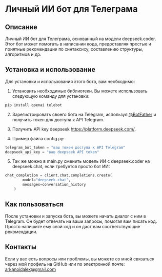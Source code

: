 # Личный ИИ бот для Телеграма

## Описание

Личный ИИ бот для Телеграма, основанный на модели deepseek.coder. Этот бот может помогать в написании кода, предоставляя простые и понятные рекомендации по синтаксису, составлению структуры, алгоритмов и др.

## Установка и использование

Для установки и использования этого бота, вам необходимо:

1. Установить необходимые библиотеки. Вы можете использовать следующую команду для установки:

```bash
pip install openai telebot
```

2. Зарегистрировать своего бота на Telegram, используя [@BotFather](https://t.me/BotFather) и получить токен для доступа к API Telegram.

3. Получить API key deepseek <https://platform.deepseek.com/>.

4. Пример файла config.py:

```python
telegram_bot_token = "ваш токен доступа к API Telegram"
deepseek_api_key = "ваш deepseek API token"
```

5. Так же можно в main.py сменить модель ИИ с deepseek.coder на deepseek.chat, если требуется просто бот ИИ:

```python
chat_completion = client.chat.completions.create(
        model="deepseek-chat",
        messages=conversation_history
    )
```

## Как пользоваться

После установки и запуска бота, вы можете начать диалог с ним в Telegram. Он будет отвечать на ваши запросы, помогая вам писать код. Просто напишите ему свой код и он даст вам соответствующие рекомендации.

## Контакты

Если у вас есть вопросы или проблемы, вы можете со мной связаться через мой профиль на GitHub или по электронной почте: <arkanoidalex@gmail.com>
